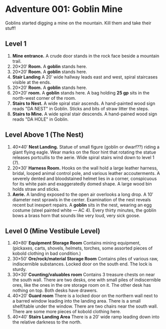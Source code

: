 Adventure 001: Goblin Mine
============================================================

Goblins started digging a mine on the mountain.
Kill them and take their stuff!


Level 1
------------------------------------------------------------

1. **Mine entrance.** A crude door stands in the rock face beside a mountain trail.
2. 20×20′ **Room.** A **goblin** stands here.
3. 20×20′ **Room.** A **goblin** stands here.
4. **Stair Landing** A 20′ wide hallway leads east and west, spiral staircases visible at the ends.
5. 20×20′ **Room.** A **goblin** stands here.
6. 20×20′ **room.** A **goblin** stands here. A bag holding **25 gp** sits in the north-west corner of the room.
7. **Stairs to Nest.** A wide spiral stair ascends. A hand-painted wood sign reads "DA NEST" in Goblin. Sticks and bits of straw litter the steps.
8. **Stairs to Mine.** A wide spiral stair descends. A hand-pained wood sign reads "DA HOLE" in Goblin.


Level Above 1 (The Nest)
------------------------------------------------------------

1. 40×40′ **Nest Landing.** Statue of small figure (goblin or dwarf??) riding a giant flying eagle. Wear marks on the floor hint that rotating the statue releases portcullis to the aerie. Wide spiral stairs wind down to level 1 (7).
2. 20×30′ **Harness Room.** Hooks on the wall hold a large leather harness, bridal, looped animal control pole, and various leather accouterments. A severely dented and bloodstained helmet lies in a corner, conspicuous for its white pain and exaggeratedly domed shape. A large wood bin holds straw and sticks.
3. **Aerie.** A landing exposed to the open air overlooks a long drop. A 10′ diameter nest sprawls in the center. Examination of the nest reveals recent but inexpert repairs. A **goblin** sits in the nest, wearing an egg costume (steel painted white — AC 4). Every thirty minutes, the goblin bows a brass horn that sounds like very loud, very sick goose.

Level 0 (Mine Vestibule Level)
-------------------------------------------------------------
1. 40×80′ **Equipment Storage Room** Contains mining equipment, (pickaxes, carts, shovels, helmets, torches, some assorted pieces of kobold clothing in bad condition.)
2. 30×50′ **Ore/rock/material Storage Room** Contains piles of various raw, indiscernible substances.  Locked door on the south end.  The lock is sturdy.
3. 30×30′ **Counting/valuables room** Contains 3 treasure chests on near the south wall.  There are two desks, one with small piles of indiscernible ores, like the ones in the ore storage room on it.  The other desk has nothing on top.  Both desks have drawers.
4. 40×20′ **Guard room** There is a locked door on the northern wall next to a barred window leading into the landing area.  There is a small shelf/table under the window.  There are two chairs near the south wall.  There are some more pieces of kobold clothing here.
5. 40×40′ **Stairs Landing Area** There is a 20′ wide ramp leading down into the relative darkness to the north.
